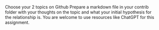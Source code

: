 Choose your 2 topics on Github
Prepare a markdown file in your contrib folder with your thoughts on the topic and what your initial hypothesis for the relationship is.
You are welcome to use resources like ChatGPT for this assignment.